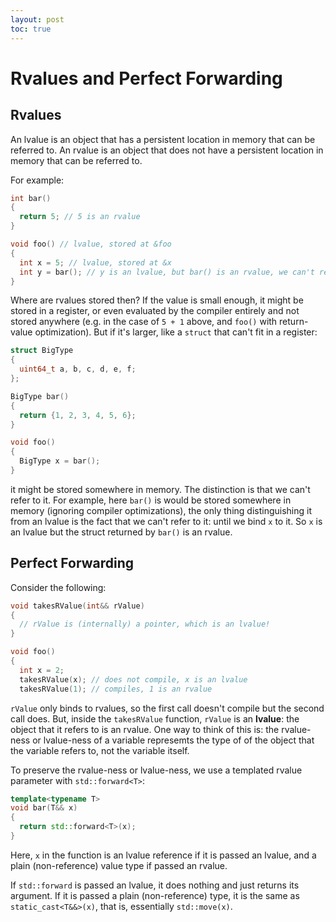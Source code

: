 ```yaml
---
layout: post
toc: true
---
```


# Rvalues and Perfect Forwarding

## Rvalues

An lvalue is an object that has a persistent location in memory that can be referred to.
An rvalue is an object that does not have a persistent location in memory that can be referred to.

For example:

```c++
int bar()
{
  return 5; // 5 is an rvalue
}

void foo() // lvalue, stored at &foo
{
  int x = 5; // lvalue, stored at &x
  int y = bar(); // y is an lvalue, but bar() is an rvalue, we can't refer to it directly
}
```

Where are rvalues stored then? If the value is small enough, it might be stored in a register, or even evaluated by the compiler entirely and not stored anywhere (e.g. in the case of `5 + 1` above, and `foo()` with return-value optimization). But if it's larger, like a `struct` that can't fit in a register:

```c++
struct BigType
{
  uint64_t a, b, c, d, e, f;
};

BigType bar()
{
  return {1, 2, 3, 4, 5, 6};
}

void foo()
{
  BigType x = bar();
}
```

it might be stored somewhere in memory. The distinction is that we can't refer to it. For example, here `bar()` is would be stored somewhere in memory (ignoring compiler optimizations), the only thing distinguishing it from an lvalue is the fact that we can't refer to it: until we bind `x` to it. So `x` is an lvalue but the struct returned by `bar()` is an rvalue.

## Perfect Forwarding

Consider the following:

```c++
void takesRValue(int&& rValue)
{
  // rValue is (internally) a pointer, which is an lvalue!
}

void foo()
{
  int x = 2;
  takesRValue(x); // does not compile, x is an lvalue
  takesRValue(1); // compiles, 1 is an rvalue
```

`rValue` only binds to rvalues, so the first call doesn't compile but the second call does. But, inside the `takesRValue` function, `rValue` is an **lvalue**: the object that it refers to is an rvalue. One way to think of this is: the rvalue-ness or lvalue-ness of a variable represemts the type of of the object that the variable refers to, not the variable itself.

To preserve the rvalue-ness or lvalue-ness, we use a templated rvalue parameter with `std::forward<T>`:

```c++
template<typename T>
void bar(T&& x)
{
  return std::forward<T>(x);
}
```

Here, `x` in the function is an lvalue reference if it is passed an lvalue, and a plain (non-reference) value type if passed an rvalue.

If `std::forward` is passed an lvalue, it does nothing and just returns its argument. If it is passed a plain (non-reference) type, it is the same as `static_cast<T&&>(x)`, that is, essentially `std::move(x)`.

